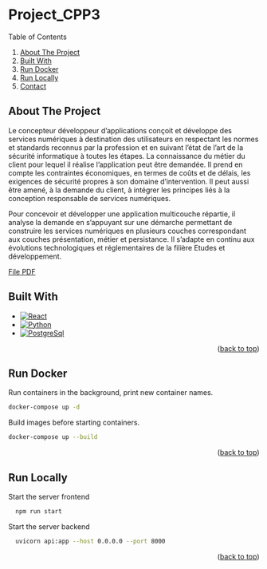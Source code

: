 # Project_CPP3

<summary>Table of Contents</summary>
  <ol>
    <li><a href="#about-the-project">About The Project</a></li>
    <li><a href="#built-with">Built With</a></li>
    <li><a href="#run-docker">Run Docker</a></li>
    <li><a href="#run-locally">Run Locally</a></li>
    <li><a href="#contact">Contact</a></li>
  </ol>

## About The Project

Le concepteur développeur d’applications conçoit et développe des services numériques à destination des utilisateurs en respectant les
normes et standards reconnus par la profession et en suivant l’état de l’art de la sécurité informatique à toutes les étapes. La connaissance du métier du client pour lequel il réalise l’application peut être demandée. Il prend en compte les contraintes économiques, en termes de coûts et de délais, les exigences de sécurité propres à son domaine d’intervention. Il peut aussi être amené, à la demande du client, à intégrer les principes liés à la conception responsable de services numériques.

Pour concevoir et développer une application multicouche répartie, il analyse la demande en s’appuyant sur une démarche permettant de construire les services numériques en plusieurs couches correspondant aux couches présentation, métier et persistance. Il s’adapte en continu aux évolutions technologiques et réglementaires de la filière Etudes et développement.

<p><a href="https://file.notion.so/f/s/82e4a272-dd0f-482e-84e5-d8d38c371f18/REAC_CDA_V03_03052018.pdf?id=d2b4ec65-f049-4d2d-9645-155b364a981b&table=block&spaceId=a94bc9d5-8c9c-4ca2-b19a-4216721b20f3&expirationTimestamp=1693663200000&signature=OwmdKZW900oZtLCwL2CJQH9SpVqYPlLS_LzzkN_OWbo&downloadName=REAC_CDA_V03_03052018.pdf">File PDF</a></p>

## Built With

* [![React][React.js]][React-url]
* [![Python][Python.js]][Python-url]
* [![PostgreSql][PostgreSql.js]][PostgreSql-url]

<p align="right">(<a href="#project_cpp3">back to top</a>)</p>

## Run Docker

Run containers in the background, print new container names.
```bash
docker-compose up -d
```
Build images before starting containers.
```bash
docker-compose up --build
```

<p align="right">(<a href="#project_cpp3">back to top</a>)</p>

## Run Locally

Start the server frontend

```bash
  npm run start
```

Start the server backend

```bash
  uvicorn api:app --host 0.0.0.0 --port 8000
```
<p align="right">(<a href="#project_cpp3">back to top</a>)</p>





[React.js]: https://img.shields.io/badge/React-20232A?style=for-the-badge&logo=react&logoColor=61DAFB
[React-url]: https://reactjs.org/
[Python.js]: https://img.shields.io/badge/Python-20232A?style=for-the-badge&logo=python&logoColor=61DAFB
[Python-url]: https://www.python.org/
[PostgreSql.js]: https://img.shields.io/badge/Postgresql-20232A?style=for-the-badge&logo=postgresql&logoColor=61DAFB
[PostgreSql-url]: https://www.postgresql.org/
